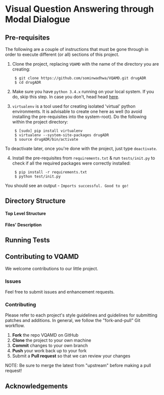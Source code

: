 # Visual Question Answering through Modal Dialogue

## Pre-requisites

The following are a couple of instructions that must be gone through in order to execute different (or all) sections of this project.

1. Clone the project, replacing ``VQAMD`` with the name of the directory you are creating:

        $ git clone https://github.com/sominwadhwa/VQAMD.git drugADR
        $ cd drugADR

2. Make sure you have ``python 3.4.x`` running on your local system. If you do, skip this step. In case you don't, head
head [here](https://www.python.org/downloads/).

3. ``virtualenv`` is a tool used for creating isolated 'virtual' python environments. It is advisable to create one here as well (to avoid installing the pre-requisites into the system-root). Do the following within the project directory:

        $ [sudo] pip install virtualenv
        $ virtualenv --system-site-packages drugADR
        $ source drugADR/bin/activate

To deactivate later, once you're done with the project, just type ``deactivate``.

4. Install the pre-requisites from ``requirements.txt`` & run ``tests/init.py`` to check if all the required packages were correctly installed:

        $ pip install -r requirements.txt
        $ python test/init.py

You should see an output - ``Imports successful. Good to go!``

## Directory Structure

#### Top Level Structure

#### Files' Description

## Running Tests

## Contributing to VQAMD

We welcome contributions to our little project.

### Issues

Feel free to submit issues and enhancement requests.

### Contributing

Please refer to each project's style guidelines and guidelines for submitting patches and additions. In general, we follow the "fork-and-pull" Git workflow.

 1. **Fork** the repo VQAMD on GitHub
 2. **Clone** the project to your own machine
 3. **Commit** changes to your own branch
 4. **Push** your work back up to your fork
 5. Submit a **Pull request** so that we can review your changes

NOTE: Be sure to merge the latest from "upstream" before making a pull request!


## Acknowledgements
